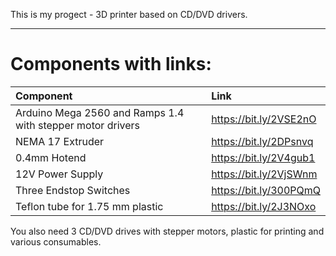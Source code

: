 This is my progect - 3D printer based on CD/DVD drivers.
**** 
# Components with links: 
| Component | Link | 
|:---|:---| 
| Arduino Mega 2560 and Ramps 1.4 with stepper motor drivers | https://bit.ly/2VSE2nO | 
| NEMA 17 Extruder | https://bit.ly/2DPsnvq | 
| 0.4mm Hotend | https://bit.ly/2V4gub1 | 
| 12V Power Supply | https://bit.ly/2VjSWnm | 
| Three Endstop Switches | https://bit.ly/300PQmQ| 
| Teflon tube for 1.75 mm plastic | https://bit.ly/2J3NOxo | 

You also need 3 CD/DVD drives with stepper motors, plastic for printing and various consumables.

